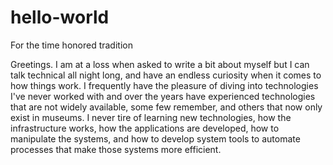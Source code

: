 # hello-world
For the time honored tradition

Greetings.
I am at a loss when asked to write a bit about myself but I can talk technical all night long, and have an endless curiosity when it comes to how things work. I frequently have the pleasure of diving into technologies I've never worked with and over the years have experienced technologies that are not widely available, some few remember, and others that now only exist in museums. I never tire of learning new technologies, how the infrastructure works, how the applications are developed, how to manipulate the systems, and how to develop system tools to automate processes that make those systems more efficient. 
